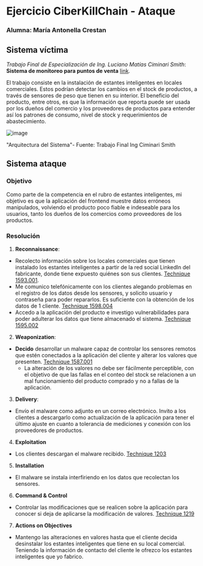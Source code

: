 # Ejercicio CiberKillChain - Ataque

### Alumna: María Antonella Crestan

## Sistema víctima
*Trabajo Final de Especialización de Ing. Luciano Matías Ciminari Smith*: **Sistema de monitoreo para puntos de venta** [link](https://lse-posgrados-files.fi.uba.ar/tesis/LSE-FIUBA-Trabajo-Final-CEIoT-Luciano-Matias-Ciminari-Smith-2022.pdf).

El trabajo consiste en la instalación de estantes inteligentes en locales comerciales. Estos podrían detectar los cambios en el stock de productos, a través de sensores de peso que tienen en su interior. El beneficio del producto, entre otros, es que la información que reporta puede ser usada por los dueños del comercio y los proveedores de productos para entender así los patrones de consumo, nivel de stock y requerimientos de abastecimiento. 

![image](https://github.com/AntonellaCrestan/ceiot_base/assets/141678982/77440134-58e7-40e5-bd60-14a10ca9abbe)

"Arquitectura del Sistema"- Fuente: Trabajo Final Ing Ciminari Smith

## Sistema ataque
### Objetivo
Como parte de la competencia en el rubro de estantes inteligentes, mi objetivo es que la aplicación del frontend muestre datos erróneos manipulados, volviendo el producto poco fiable e indeseable para los usuarios, tanto los dueños de los comercios como proveedores de los productos. 
### Resolución
 1. **Reconnaissance**:
   -	Recolecto información sobre los locales comerciales que tienen instalado los estantes inteligentes a partir de la red social LinkedIn del fabricante, donde tiene expuesto quiénes son sus clientes. [Technique 1593.001](https://attack.mitre.org/techniques/T1593/001/).
   -	Me comunico telefónicamente con los clientes alegando problemas en el registro de los datos desde los sensores, y solicito usuario y contraseña para poder repararlos. Es suficiente con la obtención de los datos de 1 cliente.   [Technique 1598.004](https://attack.mitre.org/techniques/T1598/004/)
   -	Accedo a la aplicación del producto e investigo vulnerabilidades para poder adulterar los datos que tiene almacenado el sistema. [Technique 1595.002](https://attack.mitre.org/techniques/T1595/002/)
2. **Weaponization**:
  -	**Decido** desarrollar un malware capaz de controlar los sensores remotos que estén conectados a la aplicación del cliente y alterar los valores que presenten. [Technique 1587.001]( https://attack.mitre.org/techniques/T1587/001/)
     - La alteración de los valores no debe ser fácilmente perceptible, con el objetivo de que las fallas en el conteo del stock se relacionen a un mal funcionamiento del producto comprado y no a fallas de la aplicación. 
3. **Delivery**:
  -	Envío el malware como adjunto en un correo electrónico. Invito a los clientes a descargarlo como actualización de la aplicación para tener el último ajuste en cuanto a tolerancia de mediciones y conexión con los proveedores de productos.
4. **Exploitation**
  -	Los clientes descargan el malware recibido. [Technique 1203](https://attack.mitre.org/techniques/T1203/)
5. **Installation**
  -	El malware se instala interfiriendo en los datos que recolectan los sensores. 
6. **Command & Control**
  -	Controlar las modificaciones que se realicen sobre la aplicación para conocer si deja de aplicarse la modificación de valores. [Technique 1219](https://attack.mitre.org/techniques/T1219/)
7. **Actions on Objectives**
  - Mantengo las alteraciones en valores hasta que el cliente decida desinstalar los estantes inteligentes que tiene en su local comercial. Teniendo la información de contacto del cliente le ofrezco los estantes inteligentes que yo fabrico. 
